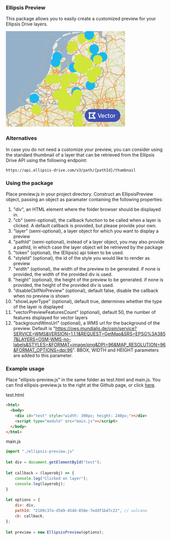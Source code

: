 ### Ellipsis Preview

This package allows you to easily create a customized preview for your Ellipsis Drive layers.

![Ellipsis Preview example](img/preview_example.png "Ellipsis Preview example")


### Alternatives
In case you do not need a customize your preview, you can consider using the standard thumbnail of a layer that can be retrieved from the Ellipsis Drive API using the following endpoint:

```
https://api.ellipsis-drive.com/v3/path/{pathId}/thumbnail
```

### Using the package

Place preview.js in your project directory. Construct an EllipsisPreview object, passing an object as paramater containing the following properties:

1. "div", an HTML element where the folder browser should be displayed in.
2. "cb" (semi-optional), the callback function to be called when a layer is clicked. A default callback is provided, but please provide your own.
3. "layer" (semi-optional), a layer object for which you want to display a preview
4. "pathId" (semi-optional), instead of a layer object, you may also provide a pathId, in which case the layer object wil be retrieved by the package
5. "token" (optional), the (Ellipsis) api token to be used.
7. "styleId" (optional), the id of the style you would like to render as preview
8. "width" (optional), the width of the preview to be generated. if none is provided, the width of the provided div is used.
9. "height" (optional), the height of the preview to be generated. if none is provided, the height of the provided div is used.
10. "disableCbIfNoPreview" (optional), default false, disable the callback when no preview is shown
11. "showLayerType" (optional), default true, determines whether the type of the layer is displayed
12. "vectorPreviewFeaturesCount" (optional),  default 50, the number of features displayed for vector layers
13. "backgroundWmsUrl" (optional), a WMS url for the background of the preview. Default is "https://ows.mundialis.de/osm/service?SERVICE=WMS&VERSION=1.1.1&REQUEST=GetMap&SRS=EPSG%3A3857&LAYERS=OSM-WMS-no-labels&STYLES=&FORMAT=image/png&DPI=96&MAP_RESOLUTION=96&FORMAT_OPTIONS=dpi:96". BBOX, WIDTH and HEIGHT parameters are added to this parameter.
### Example usage
Place "ellipsis-preview.js" in the same folder as test.html and main.js. You can find ellipsis-preview.js to the right at the Github page, or click [here](https://github.com/ellipsis-drive/preview-package/releases/).

test.html

```html
<html>
  <body>
    <div id="test" style="width: 300px; height: 240px;"></div>
    <script type="module" src="main.js"></script>
  </body>
</html>
```

main.js
```javascript
import "./ellipsis-preview.js"

let div = document.getElementById("test");

let callback = (layerobj) => {
    console.log("Clicked on layer");
    console.log(layerobj);
}

let options = {
    div: div,
    pathId: "2109c37a-d549-45dd-858e-7eddf1bd7c22", // vulcano
    cb: callback,
};

let preview = new EllipsisPreview(options);
```
